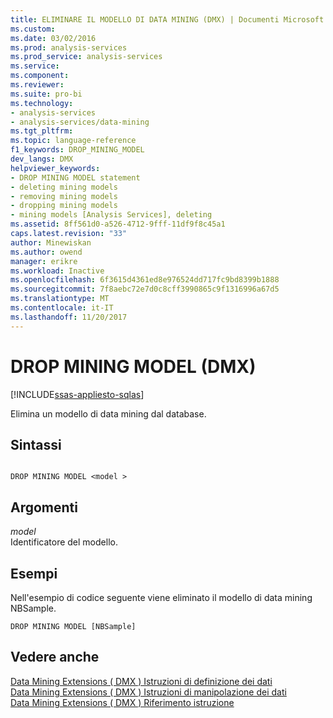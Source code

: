```yaml
---
title: ELIMINARE IL MODELLO DI DATA MINING (DMX) | Documenti Microsoft
ms.custom: 
ms.date: 03/02/2016
ms.prod: analysis-services
ms.prod_service: analysis-services
ms.service: 
ms.component: 
ms.reviewer: 
ms.suite: pro-bi
ms.technology:
- analysis-services
- analysis-services/data-mining
ms.tgt_pltfrm: 
ms.topic: language-reference
f1_keywords: DROP_MINING_MODEL
dev_langs: DMX
helpviewer_keywords:
- DROP MINING MODEL statement
- deleting mining models
- removing mining models
- dropping mining models
- mining models [Analysis Services], deleting
ms.assetid: 8ff561d0-a526-4712-9fff-11df9f8c45a1
caps.latest.revision: "33"
author: Minewiskan
ms.author: owend
manager: erikre
ms.workload: Inactive
ms.openlocfilehash: 6f3615d4361ed8e976524dd717fc9bd8399b1888
ms.sourcegitcommit: 7f8aebc72e7d0c8cff3990865c9f1316996a67d5
ms.translationtype: MT
ms.contentlocale: it-IT
ms.lasthandoff: 11/20/2017
---
```

# <a name="drop-mining-model-dmx"></a>DROP MINING MODEL (DMX)
[!INCLUDE[ssas-appliesto-sqlas](../includes/ssas-appliesto-sqlas.md)]

  Elimina un modello di data mining dal database.  
  
## <a name="syntax"></a>Sintassi  
  
```  
  
DROP MINING MODEL <model >  
```  
  
## <a name="arguments"></a>Argomenti  
 *model*  
 Identificatore del modello.  
  
## <a name="examples"></a>Esempi  
 Nell'esempio di codice seguente viene eliminato il modello di data mining NBSample.  
  
```  
DROP MINING MODEL [NBSample]  
```  
  
## <a name="see-also"></a>Vedere anche  
 [Data Mining Extensions &#40; DMX &#41; Istruzioni di definizione dei dati](../dmx/dmx-statements-data-definition.md)   
 [Data Mining Extensions &#40; DMX &#41; Istruzioni di manipolazione dei dati](../dmx/dmx-statements-data-manipulation.md)   
 [Data Mining Extensions &#40; DMX &#41; Riferimento istruzione](../dmx/data-mining-extensions-dmx-statements.md)  
  
  
